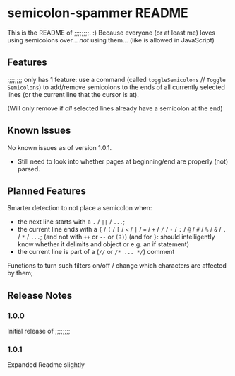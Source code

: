 # semicolon-spammer README

This is the README of ;;;;;;;;. :)
Because everyone (or at least me) loves using semicolons over... *not* using them... (like is allowed in JavaScript)

## Features

;;;;;;;; only has 1 feature: use a command (called `toggleSemicolons` // `Toggle Semicolons`) to add/remove semicolons to the ends of all currently selected lines (or the current line that the cursor is at).

(Will only remove if *all* selected lines already have a semicolon at the end)

## Known Issues

No known issues as of version 1.0.1.

- Still need to look into whether pages at beginning/end are properly (not) parsed.

## Planned Features

Smarter detection to not place a semicolon when:
- the next line starts with a `.` / `||` / `...`;
- the current line ends with a `{` / `(` / `[` / `<` / `|` / `=` / `+` / `/` / `-` / `:` / `@` / `#` / `%` / `&` / `,` / `*` / `...`;
    (and not with `++` or `--` or `(?)`)
    (and for `}`: should intelligently know whether it delimits and object or e.g. an if statement)
- the current line is part of a (`//` or `/* ... */`) comment

Functions to turn such filters on/off / change which characters are affected by them;

## Release Notes

### 1.0.0

Initial release of ;;;;;;;;

### 1.0.1

Expanded Readme slightly